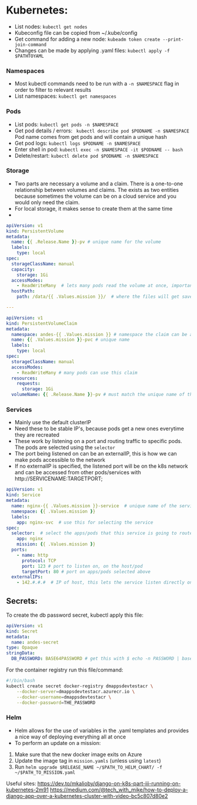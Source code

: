 # Kubernetes: 
 - List nodes:  `kubectl get nodes`
 - Kubeconfig file can be copied from ~/.kube/config
 - Get command for adding a new node: `kubeadm token create --print-join-command`
 - Changes can be made by applying .yaml files: `kubectl apply -f $PATHTOYAML`

### Namespaces
 - Most kubectl commands need to be run with a `-n $NAMESPACE` flag in order to filter to relevant results
 - List namespaces: `kubectl get namespaces`

### Pods
 - List pods:  `kubectl get pods -n $NAMESPACE`
 - Get pod details / errors: ` kubectl describe pod $PODNAME -n $NAMESPACE`  Pod name comes from get pods and will contain a unique hash
 - Get pod logs: `kubectl logs $PODNAME -n $NAMESPACE`
 - Enter shell in pod: `kubectl exec -n $NAMESPACE -it $PODNAME -- bash`
 - Delete/restart: `kubectl delete pod $PODNAME -n $NAMESPACE`

### Storage
 - Two parts are necessary a volume and a claim. There is a one-to-one relationship between volumes and claims. The exists as two entities because sometimes the volume can be on a cloud service and you would only need the claim.   
 - For local storage, it makes sense to create them at the same time
 - 
```yaml
apiVersion: v1
kind: PersistentVolume
metadata:
  name: {{ .Release.Name }}-pv # unique name for the volume
  labels:
    type: local
spec:
  storageClassName: manual
  capacity:
    storage: 1Gi
  accessModes:
    - ReadWriteMany  # lets many pods read the volume at once, important for serving media files from nginx 
  hostPath:
    path: /data/{{ .Values.mission }}/  # where the files will get saved on host nodes. Note that this is specific to the node the pod is running on, it won't be on all nodes

---

apiVersion: v1
kind: PersistentVolumeClaim
metadata:
  namespace: andes-{{ .Values.mission }} # namespace the claim can be accessed from
  name: {{ .Values.mission }}-pvc # unique name
  labels:
    type: local
spec:
  storageClassName: manual
  accessModes:
    - ReadWriteMany # many pods can use this claim
  resources:
    requests:
      storage: 1Gi
  volumeName: {{ .Release.Name }}-pv # must match the unique name of the volume


```

### Services
- Mainly use the default clusterIP
- Need these to be stable IP's, because pods get a new ones everytime they are recreated
- These work by listening on a port and routing traffic to specific pods. The pods are selected using the `selector` 
- The port being listened on can be an externalIP, this is how we can make pods accessible to the network
- If no externalIP is specified, the listened port will be on the k8s network and can be accessed from other pods/services with http://SERVICENAME:TARGETPORT;

```yaml
apiVersion: v1
kind: Service
metadata:
  name: nginx-{{ .Values.mission }}-service  # unique name of the service
  namespace: {{ .Values.mission }}
  labels:
    app: nginx-svc  # use this for selecting the service
spec:
  selector:  # select the apps/pods that this service is going to route trafic too
    app: nginx
    mission: {{ .Values.mission }}
  ports:
    - name: http
      protocol: TCP
      port: 123 # port to listen on, on the host/pod 
      targetPort: 80 # port on apps/pods selected above
  externalIPs:
    - 142.#.#.#  # IP of host, this lets the service listen directly on the host instead of the internal k8s network
```



## Secrets:
To create the db password secret, kubectl apply this file:

```yaml
apiVersion: v1
kind: Secret
metadata:
  name: andes-secret
type: Opaque
stringData:
  DB_PASSWORD: BASE64PASSWORD # get this with $ echo -n PASSWORD | base64  
```

For the container registry run this file/command:
```bash
#!/bin/bash
kubectl create secret docker-registry dmappsdevtestacr \
    --docker-server=dmappsdevtestacr.azurecr.io \
    --docker-username=dmappsdevtestacr \
    --docker-password=THE_PASSWORD
```

### Helm
 - Helm allows for the use of variables in the .yaml templates and provides a nice way of deploying everything all at once
 - To perform an update on a mission:
1. Make sure that the new docker image exits on Azure
2. Update the image tag in `mission.yamls` (unless using `latest`)
3. Run `helm upgrade $RELEASE_NAME ~/$PATH_TO_HELM_CHART/ -f ~/$PATH_TO_MISSION.yaml`


Useful sites:
https://dev.to/mkalioby/django-on-k8s-part-iii-running-on-kubernetes-2m91
https://medium.com/@tech_with_mike/how-to-deploy-a-django-app-over-a-kubernetes-cluster-with-video-bc5c807d80e2